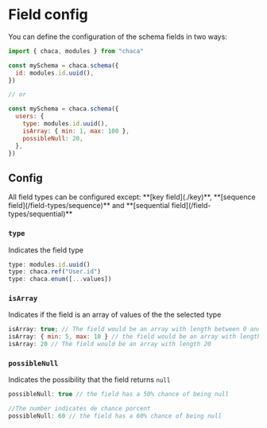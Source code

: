 # Field config

You can define the configuration of the schema fields in two ways:

```js
import { chaca, modules } from "chaca"

const mySchema = chaca.schema({
  id: modules.id.uuid(),
})

// or

const mySchema = chaca.schema({
  users: {
    type: modules.id.uuid(),
    isArray: { min: 1, max: 100 },
    possibleNull: 20,
  },
})
```

## Config

<Danger title="All field types cannot be configured">
All field types can be configured except: **[key field](./key)**, **[sequence field](/field-types/sequence)** and **[sequential field](/field-types/sequential)**
</Danger>

### `type`

Indicates the field type

```js
type: modules.id.uuid()
type: chaca.ref("User.id")
type: chaca.enum([...values])
```

### `isArray`

Indicates if the field is an array of values of the the selected type

```js
isArray: true; // The field would be an array with length between 0 and 10
isArray: { min: 5, max: 10 } // the field would be an array with length between 5 and 10
isArray: 20 // The field would be an array with length 20
```

### `possibleNull`

Indicates the possibility that the field returns `null`

```js
possibleNull: true // the field has a 50% chance of being null

//The number indicates de chance porcent
possibleNull: 60 // the field has a 60% chance of being null
```
